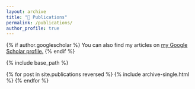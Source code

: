 ```yaml
---
layout: archive
title: "📄 Publications"
permalink: /publications/
author_profile: true
---
```


{% if author.googlescholar %}
  You can also find my articles on <u><a href="https://scholar.google.com/citations?user=igqB7Y4AAAAJ&hl=es">my Google Scholar profile</a>.</u>
{% endif %}

{% include base_path %}

{% for post in site.publications reversed %}
  {% include archive-single.html %}
{% endfor %}
